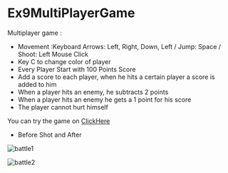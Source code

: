 # Ex9MultiPlayerGame

Multiplayer game :
* Movement :Keyboard Arrows: Left, Right, Down, Left / Jump: Space / Shoot: Left Mouse Click
* Key C to change color of player
* Every Player Start with 100 Points Score
* Add a score to each player, when he hits a certain player a score is added to him
* When a player hits an enemy, he subtracts 2 points
* When a player hits an enemy he gets a 1 point for his score
* The player cannot hurt himself

You can try the game on [ClickHere](https://liron02319.itch.io/ex9)

* Before Shot and After

![battle1](https://github.com/L-DevelopGame/Ex9MultiPlayerGame/assets/57791415/0634a139-a06d-4ba4-af5e-fa5341f052d4)

![battle2](https://github.com/L-DevelopGame/Ex9MultiPlayerGame/assets/57791415/172173f7-d09e-4aa0-9d1a-d7904cc90b24)
